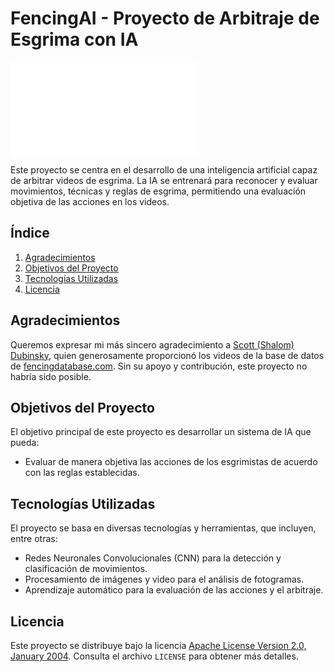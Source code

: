# FencingAI - Proyecto de Arbitraje de Esgrima con IA

[![English version](README_ES.md)](README_ES.md)

Este proyecto se centra en el desarrollo de una inteligencia artificial capaz de arbitrar videos de esgrima. La IA se entrenará para reconocer y evaluar movimientos, técnicas y reglas de esgrima, permitiendo una evaluación objetiva de las acciones en los videos.

## Índice

1. [Agradecimientos](#agradecimientos)
2. [Objetivos del Proyecto](#objetivos-del-proyecto)
3. [Tecnologías Utilizadas](#tecnologías-utilizadas)
4. [Licencia](#licencia)

## Agradecimientos

Queremos expresar mi más sincero agradecimiento a [Scott (Shalom) Dubinsky](https://www.linkedin.com/in/sdubinsky/), quien generosamente proporcionó los videos de la base de datos de [fencingdatabase.com](https://www.fencingdatabase.com). Sin su apoyo y contribución, este proyecto no habría sido posible.

## Objetivos del Proyecto

El objetivo principal de este proyecto es desarrollar un sistema de IA que pueda:

- Evaluar de manera objetiva las acciones de los esgrimistas de acuerdo con las reglas establecidas.

## Tecnologías Utilizadas

El proyecto se basa en diversas tecnologías y herramientas, que incluyen, entre otras:

- Redes Neuronales Convolucionales (CNN) para la detección y clasificación de movimientos.
- Procesamiento de imágenes y video para el análisis de fotogramas.
- Aprendizaje automático para la evaluación de las acciones y el arbitraje.

## Licencia

Este proyecto se distribuye bajo la licencia [Apache License Version 2.0, January 2004](LICENSE). Consulta el archivo `LICENSE` para obtener más detalles.
